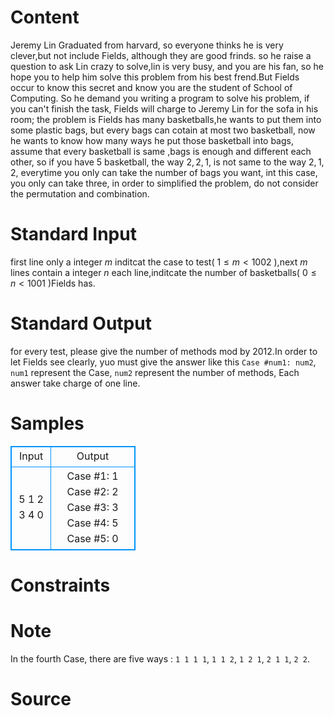
# Content

Jeremy Lin Graduated from harvard, so everyone thinks he is very clever,but not include Fields, although they are good frinds. so he raise a question to ask Lin crazy to solve,lin is very busy, and you are his fan, so he hope you to help him solve this problem from his best frend.But Fields occur to know this secret and know you are the student of School of Computing. So he demand you writing a program to solve his problem, if you can't finish the task, Fields will charge to Jeremy Lin for the sofa
in his room; the problem is Fields has many basketballs,he wants to put them into some plastic bags, but every bags can cotain at most two basketball, now he wants to know how many ways he put those basketball into bags, assume that every basketball is same ,bags is enough and different each other, so if you have $5$ basketball, the way $2, 2, 1$, is not same to the way $2, 1, 2$, everytime you only can take the number of bags you want, int this case, you only can take three, in order to simplified the problem, do not consider the permutation and combination.

# Standard Input

first line only a integer $m$ inditcat the case to test( $1 \leq m < 1002$ ),next $m$ lines contain a integer $n$ each line,inditcate the number of basketballs( $0 \leq n < 1001$ )Fields has.

# Standard Output

for every test, please give the number of methods mod by $2012$.In order to let Fields see clearly, yuo must give the answer like this `Case #num1: num2`,
`num1` represent the Case, `num2` represent the number of methods, Each answer take charge of one line.

# Samples

<style>
        table,table tr th, table tr td { border:1px solid #0094ff; }
        table { width: 200px; min-height: 25px; line-height: 25px; text-align: center; border-collapse: collapse;}   
    </style>
<table>
	<tr>
		<td>Input</td>
		<td>Output</td>
	</tr>
<tr><td>5
1
2
3
4
0</td><td>Case #1: 1
Case #2: 2
Case #3: 3
Case #4: 5
Case #5: 0</td></tr></table>


# Constraints



# Note

In the fourth Case, there are five ways : `1 1 1 1`, `1 1 2`, `1 2 1`, `2 1 1`, `2 2`.

# Source


